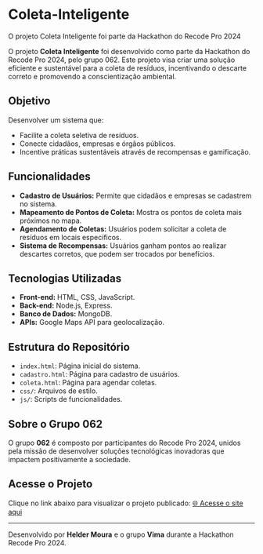 
# Coleta-Inteligente
O projeto Coleta Inteligente foi parte da Hackathon do Recode Pro 2024

O projeto **Coleta Inteligente** foi desenvolvido como parte da Hackathon do Recode Pro 2024, pelo grupo 062. Este projeto visa criar uma solução eficiente e sustentável para a coleta de resíduos, incentivando o descarte correto e promovendo a conscientização ambiental.

## Objetivo
Desenvolver um sistema que:
- Facilite a coleta seletiva de resíduos.
- Conecte cidadãos, empresas e órgãos públicos.
- Incentive práticas sustentáveis através de recompensas e gamificação.

## Funcionalidades
- **Cadastro de Usuários:** Permite que cidadãos e empresas se cadastrem no sistema.
- **Mapeamento de Pontos de Coleta:** Mostra os pontos de coleta mais próximos no mapa.
- **Agendamento de Coletas:** Usuários podem solicitar a coleta de resíduos em locais específicos.
- **Sistema de Recompensas:** Usuários ganham pontos ao realizar descartes corretos, que podem ser trocados por benefícios.

## Tecnologias Utilizadas
- **Front-end:** HTML, CSS, JavaScript.
- **Back-end:** Node.js, Express.
- **Banco de Dados:** MongoDB.
- **APIs:** Google Maps API para geolocalização.

## Estrutura do Repositório
- `index.html`: Página inicial do sistema.
- `cadastro.html`: Página para cadastro de usuários.
- `coleta.html`: Página para agendar coletas.
- `css/`: Arquivos de estilo.
- `js/`: Scripts de funcionalidades.

## Sobre o Grupo 062
O grupo **062** é composto por participantes do Recode Pro 2024, unidos pela missão de desenvolver soluções tecnológicas inovadoras que impactem positivamente a sociedade.

## Acesse o Projeto
Clique no link abaixo para visualizar o projeto publicado:
[🌐 Acesse o site aqui](https://linkdoprojeto.com)

---

Desenvolvido por **Helder Moura** e o grupo **Vima** durante a Hackathon Recode Pro 2024.
